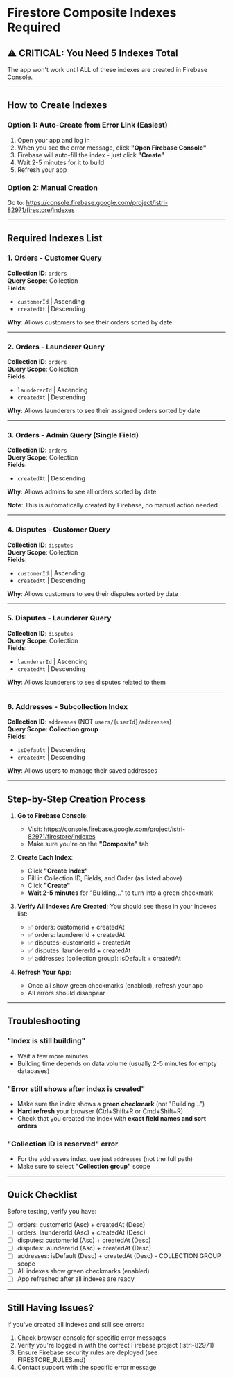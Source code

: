 # Firestore Composite Indexes Required

## ⚠️ CRITICAL: You Need 5 Indexes Total

The app won't work until ALL of these indexes are created in Firebase Console.

---

## How to Create Indexes

### Option 1: Auto-Create from Error Link (Easiest)
1. Open your app and log in
2. When you see the error message, click **"Open Firebase Console"**
3. Firebase will auto-fill the index - just click **"Create"**
4. Wait 2-5 minutes for it to build
5. Refresh your app

### Option 2: Manual Creation
Go to: https://console.firebase.google.com/project/istri-82971/firestore/indexes

---

## Required Indexes List

### 1. Orders - Customer Query
**Collection ID**: `orders`  
**Query Scope**: Collection  
**Fields**:
- `customerId` | Ascending
- `createdAt` | Descending

**Why**: Allows customers to see their orders sorted by date

---

### 2. Orders - Launderer Query
**Collection ID**: `orders`  
**Query Scope**: Collection  
**Fields**:
- `laundererId` | Ascending
- `createdAt` | Descending

**Why**: Allows launderers to see their assigned orders sorted by date

---

### 3. Orders - Admin Query (Single Field)
**Collection ID**: `orders`  
**Query Scope**: Collection  
**Fields**:
- `createdAt` | Descending

**Why**: Allows admins to see all orders sorted by date

**Note**: This is automatically created by Firebase, no manual action needed

---

### 4. Disputes - Customer Query
**Collection ID**: `disputes`  
**Query Scope**: Collection  
**Fields**:
- `customerId` | Ascending
- `createdAt` | Descending

**Why**: Allows customers to see their disputes sorted by date

---

### 5. Disputes - Launderer Query
**Collection ID**: `disputes`  
**Query Scope**: Collection  
**Fields**:
- `laundererId` | Ascending
- `createdAt` | Descending

**Why**: Allows launderers to see disputes related to them

---

### 6. Addresses - Subcollection Index
**Collection ID**: `addresses` (NOT `users/{userId}/addresses`)  
**Query Scope**: **Collection group**  
**Fields**:
- `isDefault` | Descending
- `createdAt` | Descending

**Why**: Allows users to manage their saved addresses

---

## Step-by-Step Creation Process

1. **Go to Firebase Console**:
   - Visit: https://console.firebase.google.com/project/istri-82971/firestore/indexes
   - Make sure you're on the **"Composite"** tab

2. **Create Each Index**:
   - Click **"Create Index"**
   - Fill in Collection ID, Fields, and Order (as listed above)
   - Click **"Create"**
   - **Wait 2-5 minutes** for "Building..." to turn into a green checkmark

3. **Verify All Indexes Are Created**:
   You should see these in your indexes list:
   - ✅ orders: customerId + createdAt
   - ✅ orders: laundererId + createdAt
   - ✅ disputes: customerId + createdAt
   - ✅ disputes: laundererId + createdAt
   - ✅ addresses (collection group): isDefault + createdAt

4. **Refresh Your App**:
   - Once all show green checkmarks (enabled), refresh your app
   - All errors should disappear

---

## Troubleshooting

### "Index is still building"
- Wait a few more minutes
- Building time depends on data volume (usually 2-5 minutes for empty databases)

### "Error still shows after index is created"
- Make sure the index shows a **green checkmark** (not "Building...")
- **Hard refresh** your browser (Ctrl+Shift+R or Cmd+Shift+R)
- Check that you created the index with **exact field names and sort orders**

### "Collection ID is reserved" error
- For the addresses index, use just `addresses` (not the full path)
- Make sure to select **"Collection group"** scope

---

## Quick Checklist

Before testing, verify you have:
- [ ] orders: customerId (Asc) + createdAt (Desc)
- [ ] orders: laundererId (Asc) + createdAt (Desc)
- [ ] disputes: customerId (Asc) + createdAt (Desc)
- [ ] disputes: laundererId (Asc) + createdAt (Desc)
- [ ] addresses: isDefault (Desc) + createdAt (Desc) - COLLECTION GROUP scope
- [ ] All indexes show green checkmarks (enabled)
- [ ] App refreshed after all indexes are ready

---

## Still Having Issues?

If you've created all indexes and still see errors:
1. Check browser console for specific error messages
2. Verify you're logged in with the correct Firebase project (istri-82971)
3. Ensure Firebase security rules are deployed (see FIRESTORE_RULES.md)
4. Contact support with the specific error message
